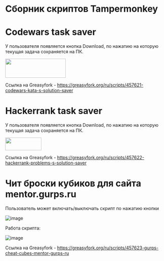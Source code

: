 # Сборник скриптов Tampermonkey
 
# Codewars task saver
 
У пользователя появляется кнопка Download, по нажатию на которую текущая задача сохраняется на ПК.

<img src="https://user-images.githubusercontent.com/77538310/210554513-c163d43f-54e9-4546-9d9e-ac0aa02ca354.png" data-canonical-src="https://user-images.githubusercontent.com/77538310/210554513-c163d43f-54e9-4546-9d9e-ac0aa02ca354.png" width="191" height="60" />

Ссылка на Greasyfork - https://greasyfork.org/ru/scripts/457621-codewars-kata-s-solution-saver

# Hackerrank task saver
 
У пользователя появляется кнопка Download, по нажатию на которую текущая задача сохраняется на ПК.

<img src="https://user-images.githubusercontent.com/77538310/210556172-7097c1d6-2914-4cc9-ae7b-d8467ed70f25.png" data-canonical-src="https://user-images.githubusercontent.com/77538310/210556172-7097c1d6-2914-4cc9-ae7b-d8467ed70f25.png" width="114" height="40" />

Ссылка на Greasyfork - https://greasyfork.org/ru/scripts/457622-hackerrank-problems-s-solution-saver

# Чит броски кубиков для сайта mentor.gurps.ru

Пользователь может включать/выключать скрипт по нажатию кнопки

![image](https://user-images.githubusercontent.com/77538310/210557079-262db382-f799-4941-ab24-48d116c657eb.png)

Работа скрипта:

![image](https://user-images.githubusercontent.com/77538310/210557184-8b979ed9-5935-472e-b90d-354ff68d2362.png)

Ссылка на Greasyfork - https://greasyfork.org/ru/scripts/457623-gurps-cheat-cubes-mentor-gurps-ru
